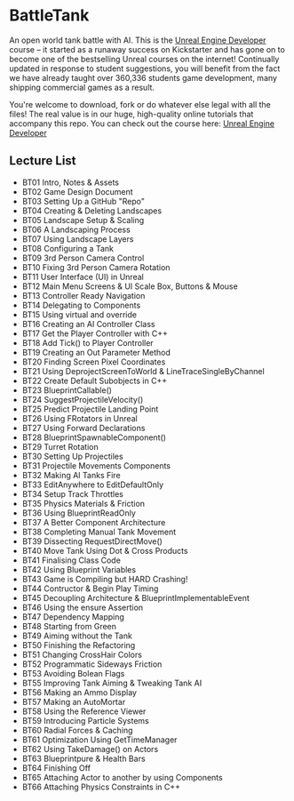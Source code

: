 ﻿# BattleTank
An open world tank battle with AI.
This is the [Unreal Engine Developer]( http://gdev.tv/urcgithub) course – it started as a runaway success on Kickstarter and has gone on to become one of the bestselling Unreal courses on the internet! Continually updated in response to student suggestions, you will benefit from the fact we have already taught over 360,336 students game development, many shipping commercial games as a result.

You're welcome to download, fork or do whatever else legal with all the files! The real value is in our huge, high-quality online tutorials that accompany this repo. You can check out the course here: [Unreal Engine Developer]( http://gdev.tv/urcgithub)

## Lecture List
* BT01 Intro, Notes & Assets
* BT02 Game Design Document
* BT03 Setting Up a GitHub "Repo"
* BT04 Creating & Deleting Landscapes
* BT05 Landscape Setup & Scaling
* BT06 A Landscaping Process
* BT07 Using Landscape Layers
* BT08 Configuring a Tank
* BT09 3rd Person Camera Control
* BT10 Fixing 3rd Person Camera Rotation
* BT11 User Interface (UI) in Unreal
* BT12 Main Menu Screens & UI Scale Box, Buttons & Mouse
* BT13 Controller Ready Navigation
* BT14 Delegating to Components
* BT15 Using virtual and override
* BT16 Creating an AI Controller Class
* BT17 Get the Player Controller with C++
* BT18 Add Tick() to Player Controller
* BT19 Creating an Out Parameter Method
* BT20 Finding Screen Pixel Coordinates
* BT21 Using DeprojectScreenToWorld & LineTraceSingleByChannel
* BT22 Create Default Subobjects in C++
* BT23 BlueprintCallable()
* BT24 SuggestProjectileVelocity()
* BT25 Predict Projectile Landing Point
* BT26 Using FRotators in Unreal
* BT27 Using Forward Declarations
* BT28 BlueprintSpawnableComponent()
* BT29 Turret Rotation
* BT30 Setting Up Projectiles
* BT31 Projectile Movements Components
* BT32 Making AI Tanks Fire
* BT33 EditAnywhere to EditDefaultOnly
* BT34 Setup Track Throttles
* BT35 Physics Materials & Friction
* BT36 Using BlueprintReadOnly
* BT37 A Better Component Architecture
* BT38 Completing Manual Tank Movement
* BT39 Dissecting RequestDirectMove()
* BT40 Move Tank Using Dot & Cross Products
* BT41 Finalising Class Code
* BT42 Using Blueprint Variables
* BT43 Game is Compiling but HARD Crashing!
* BT44 Contructor & Begin Play Timing
* BT45 Decoupling Architecture & BlueprintImplementableEvent
* BT46 Using the ensure Assertion
* BT47 Dependency Mapping
* BT48 Starting from Green
* BT49 Aiming without the Tank
* BT50 Finishing the Refactoring
* BT51 Changing CrossHair Colors
* BT52 Programmatic Sideways Friction
* BT53 Avoiding Bolean Flags
* BT55 Improving Tank Aiming & Tweaking Tank AI
* BT56 Making an Ammo Display
* BT57 Making an AutoMortar
* BT58 Using the Reference Viewer
* BT59 Introducing Particle Systems
* BT60 Radial Forces & Caching
* BT61 Optimization Using GetTimeManager
* BT62 Using TakeDamage() on Actors
* BT63 Blueprintpure & Health Bars
* BT64 Finishing Off
* BT65 Attaching Actor to another by using Components
* BT66 Attaching Physics Constraints in C++